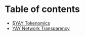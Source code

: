 # Table of contents

* [$YAY Tokenomics](README.md)
* [YAY Network Transparency](yay-network-transparency.md)
